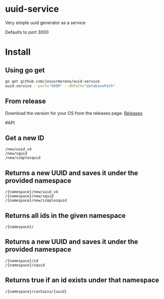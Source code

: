 # uuid-service
Very simple uuid generator as a service

Defaults to port 3000
# Install
## Using go get
```bash
go get github.com/jesusrmoreno/uuid-service
uuid-service --port="8080" --dbPath="databasePath"
```
## From release
Download the version for your OS from the releases page.
[Releases](https://github.com/jesusrmoreno/uuid-service/releases)

#API
## Get a new ID
```
/new/uuid_v4
/new/squid
/new/simplesquid
```
## Returns a new UUID and saves it under the provided namespace
```
/{namespace}/new/uuid_v4
/{namespace}/new/squid
/{namespace}/new/simplesquid
```

## Returns all ids in the given namespace
```
/{namespace}/
```
## Returns a new UUID and saves it under the provided namespace
```
/{namespace}/id
/{namespace}/squid
```

## Returns true if an id exists under that namespace
```
/{namespace}/contains/{uuid}
```

